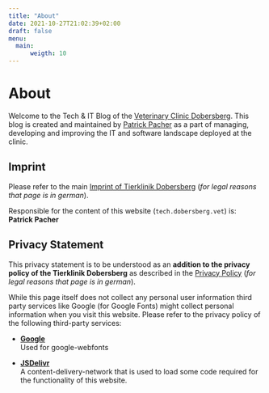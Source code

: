 ```yaml
---
title: "About"
date: 2021-10-27T21:02:39+02:00
draft: false
menu:
  main:
      weigth: 10
---
```


# About

Welcome to the Tech & IT Blog of the [Veterinary Clinic Dobersberg](//tierklinikdobersberg.at). This blog is created and maintained by [Patrick Pacher](//github.com/ppacher) as a part of managing, developing and improving the IT and software landscape deployed at the clinic.

## Imprint

Please refer to the main [Imprint of Tierklinik Dobersberg](//tierklinikdobersberg.at/impressum/) (*for legal reasons that page is in german*).

Responsible for the content of this website (`tech.dobersberg.vet`) is:  
**Patrick Pacher**

## Privacy Statement

This privacy statement is to be understood as an **addition to the privacy policy of the Tierklinik Dobersberg** as described in the [Privacy Policy](https://tierklinikdobersberg.at/datenschutz/) (*for legal reasons that page is in german*).

While this page itself does not collect any personal user information third party services like Google (for Google Fonts) might collect personal information when you visit this website. Please refer to the privacy policy of the following third-party services:

- [**Google**](https://policies.google.com/privacy)  
  Used for google-webfonts

- [**JSDelivr**](https://www.jsdelivr.com/terms/privacy-policy-jsdelivr-net)  
  A content-delivery-network that is used to load some code required for the functionality of this website.
